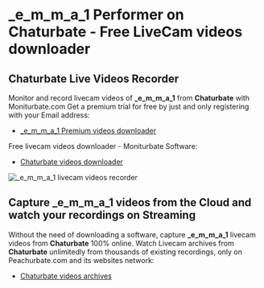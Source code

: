 # _e_m_m_a_1 Performer on Chaturbate - Free LiveCam videos downloader

## Chaturbate Live Videos Recorder

Monitor and record livecam videos of **_e_m_m_a_1** from **Chaturbate** with Moniturbate.com
Get a premium trial for free by just and only registering with your Email address:
* [_e_m_m_a_1 Premium videos downloader](https://moniturbate.com/request-demo-licence-key.html)

Free livecam videos downloader - Moniturbate Software:
* [Chaturbate videos downloader](https://moniturbate.com/moniturbate-download-software.html)

![_e_m_m_a_1 livecam videos recorder](https://peachurnet.com/templates/moniturbate-software.png)


## Capture _e_m_m_a_1 videos from the Cloud and watch your recordings on Streaming

Without the need of downloading a software, capture **_e_m_m_a_1** livecam videos from **Chaturbate** 100% online.
Watch Livecam archives from **Chaturbate** unlimitedly from thousands of existing recordings, only on Peachurbate.com and its websites network:
* [Chaturbate videos archives](https://peachurnet.com/)